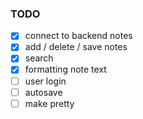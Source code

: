 ###  TODO

- [x] connect to backend notes
- [x] add / delete / save notes 
- [x] search
- [x] formatting note text
- [ ] user login
- [ ] autosave
- [ ] make pretty
